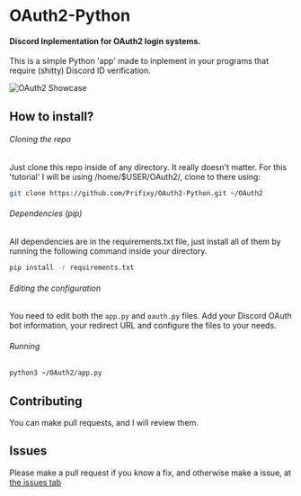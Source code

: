 # OAuth2-Python
#### Discord Inplementation for OAuth2 login systems.

This is a simple Python 'app' made to inplement in your programs that require (shitty) Discord ID verification.

![OAuth2 Showcase](https://raw.githubusercontent.com/Prifixy/OAuth-Python/main/assets/showcase.gif)


## How to install?

###### Cloning the repo
Just clone this repo inside of any directory. It really doesn't matter. For this 'tutorial' I will be using /home/$USER/OAuth2/, clone to there using:
```bash
git clone https://github.com/Prifixy/OAuth2-Python.git ~/OAuth2
```

###### Dependencies (pip)
All dependencies are in the requirements.txt file, just install all of them by running the following command inside your directory.
```bash
pip install -r requirements.txt
```

###### Editing the configuration
You need to edit both the `app.py` and `oauth.py` files. Add your Discord OAuth bot information, your redirect URL and configure the files to your needs.

###### Running
```bash
python3 ~/OAuth2/app.py
```

## Contributing
You can make pull requests, and I will review them.

## Issues
Please make a pull request if you know a fix, and otherwise make a issue, at [the issues tab](https://github.com/Prifixy/OAuth2-Python/issues)
